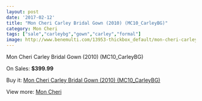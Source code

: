 ```yaml
---
layout: post
date: '2017-02-12'
title: "Mon Cheri Carley Bridal Gown (2010) (MC10_CarleyBG)"
category: Mon Cheri
tags: ["sale","carleybg","gown","carley","formal"]
image: http://www.benemulti.com/13953-thickbox_default/mon-cheri-carley-bridal-gown-2010-mc10carleybg.jpg
---
```

Mon Cheri Carley Bridal Gown (2010) (MC10_CarleyBG)

On Sales: **$399.99**
<a href="https://www.benemulti.com/en/mon-cheri/5326-mon-cheri-carley-bridal-gown-2010-mc10carleybg.html"><amp-img layout="responsive" width="600" height="600" src="//www.benemulti.com/13953-thickbox_default/mon-cheri-carley-bridal-gown-2010-mc10carleybg.jpg" alt="Mon Cheri Carley Bridal Gown (2010) (MC10_CarleyBG) 0" /></a>
<a href="https://www.benemulti.com/en/mon-cheri/5326-mon-cheri-carley-bridal-gown-2010-mc10carleybg.html"><amp-img layout="responsive" width="600" height="600" src="//www.benemulti.com/13954-thickbox_default/mon-cheri-carley-bridal-gown-2010-mc10carleybg.jpg" alt="Mon Cheri Carley Bridal Gown (2010) (MC10_CarleyBG) 1" /></a>

Buy it: [Mon Cheri Carley Bridal Gown (2010) (MC10_CarleyBG)](https://www.benemulti.com/en/mon-cheri/5326-mon-cheri-carley-bridal-gown-2010-mc10carleybg.html "Mon Cheri Carley Bridal Gown (2010) (MC10_CarleyBG)")

View more: [Mon Cheri](https://www.benemulti.com/en/46-mon-cheri "Mon Cheri")